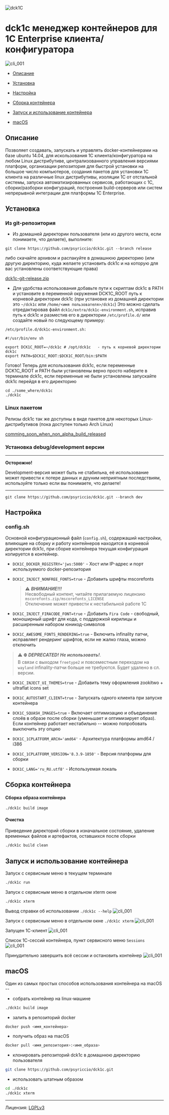 ![dck1C](./logo.png)

# dck1c менеджер контейнеров для 1C Enterprise клиента/конфигуратора

![cli_001](./screenshots/cli_00.png)

* [Описание](#Описание)

* [Установка](#Установка)

* [Настройка](#Настройка)

* [Сборка контейнера](#Сборка-контейнера)

* [Запуск и использование контейнера](#Запуск-и-использование-контейнера)

* [macOS](#macos)

## Описание

Позволяет создавать, запускать и управлять docker-контейнерами на базе ubuntu 14.04,
для искользования 1C клиента/конфигуратора на любом Linux дистрибутиве, централизованного
управления версиями платформ, организации репозитория для быстрой установки на большое число
компьютеров, создания пакетов для установки 1С клиента на различные linux дистрибутивы, изоляции 1C от отстальной системы, запуска автоматизированных сервисов,
работающих с 1C, сборки/разборки конфигураций, построения build-серверов или систем
непрерывной интеграции для платформы 1С Enterprise.

## Установка

### Из git-репозитория

* Из домашней директории пользователя (или из другого места, если понимаете, что делаете), выполните:

`git clone https://github.com/psyriccio/dck1c.git --branch release`

либо скачайте архивом и распакуйте в домашнюю директорию (или другую директорию, куда желаете установить dck1c и на которую для вас установлены соответствующие права)

[dck1c-git-release.zip](https://github.com/psyriccio/dck1c/archive/release.zip)

* Для удобства использования добавьте пути к скриптам dck1c в PATH и установите в
переменной окружения DCK1C_ROOT путь к корневой директории dck1c
(при установке из домашней директории это `~/dck1c` или `/home/<имя пользователя>/dck1c`)
Это можно сделать отредактировав файл `dck1c/extra/dck1c-environment.sh`, исправив путь к dck1c и разместив его в директории `/etc/profile.d/` или создайте новый по следующему примеру:

`/etc/profile.d/dck1c-environment.sh:`
```
#!/usr/bin/env sh

export DCK1C_ROOT=~/dck1c # /opt/dck1c   - путь к корневой директории dck1c
export PATH=$DCK1C_ROOT:$DCK1C_ROOT/bin:$PATH
```

Готово! Теперь для использования dck1c, если переменные DCK1C_ROOT и PATH были установлены верно просто наберите в терминале dck1c, если переменные не были установлены запускайте dck1c перейдя в его директорию

```
cd ./some_where/dck1c
./dck1c
```

### Linux пакетом

Релизы dck1c так же доступны в виде пакетов для некоторых Linux-дистрибутивов
(пока доступен только Arch Linux)

[comming_soon_when_non_alpha_build_released](https://github.com/psyriccio/dck1c/projects)

### Установка debug/development версии
---

__Oсторожно!__

Development-версия может быть не стабильна, её использование может привести к потере данных и друним неприятным последствиям, используйте только если вы понимаете, что делаете!

---

`git clone https://github.com/psyriccio/dck1c.git --branch dev`

## Настройка

### config.sh

Основной конфигурационный файл (`config.sh`), содержаший настройки, влияющие на сборку и работу контейнеров находится в корневой директории dck1c, при сборке контейнера текущая
конфигурация копируется в контейнер.

* `DCK1C_DOCKER_REGISTRY='jws:5000'` - Хост или IP-адрес и порт используемого docker-репозитория


* `DCK1C_INJECT_NONFREE_FONTS=true` - Добавить шрифты mscorefonts
  > :warning: ___ВНИМАНИЕ!!!___ <br>
  Несвободный контент, читайте прилагаемую лицензию `mscorefonts.zip/mscorefonts_LICENSE`
 <br>Отключение может привести к нестабильной работе 1С


* `DCK1C_INJECT_FIRACODE_FONT=true` - Добавить `Fira Code` - свободный, моноширный шрифт для кода,
с поддержкой кирилицы и расширенным набором юникод-символов


* `DCK1C_AWESOME_FONTS_RENDERING=true` - Включить infinality патчи, исправляет рендеринг шрифтов,
если не жалко глаза, можно отключить
 > :warning: :no_entry: ___DEPRECATED!___ ___Не использовать!___.<br>
 В связи с выходом `freetype2` и повсеместным переходом на `wayland` infinality-патчи больше не требуются. Будет удалено в сл. версии.


* `DCK1C_INJECT_UI_THEMES=true` - Добавить тему оформления zookitwo + ultraflat icons set


* `DCK1C_AUTOSTART_CLIENT=true` - Запускать одного клиента при запуске контейнера


* `DCK1C_SQUASH_IMAGES=true` - Включает оптимизацию и объединение слоёв в образе после сборки
(уменьшает и оптимизирует образ). Если контейнер работает нестабильно -- можно попробовать выключить эту опцию


* `DCK1C_1CPLATFORM_ARCH='amd64'` - Архитектура платформы amd64 / i386


* `DCK1C_1CPLATFORM_VERSION='8.3.9-1850'` - Версия платформы для сборки


* `DCK1C_LANG='ru_RU.utf8'` - Используемая локаль

## Сборка контейнера

#### Сборка образа контейнера

```bash
./dck1c build image
```

#### Очистка

Приведение директорий сборки в изначальное состояние, удаление временных файлов и артефактов, оставшихся после сборки

```bash
./dck1c build clean
```

## Запуск и использование контейнера

Запуск с сервисным меню в текущем терминале
```bash
./dck1c run
```

Запуск с сервисным меню в отдельном xterm окне
```bash
./dck1c xterm
```

Вывод справки об использовании `./dck1c --help`
![cli_001](./screenshots/cli_01.png)


Запуск с сервисным меню в отдельном окне `./dck1c xterm`
![cli_001](./screenshots/cli_02.png)

Запущен 1С-клиент
![cli_001](./screenshots/cli_03.png)

Список 1С-сессий контейнера, пункт сервисного меню `Sessions`
![cli_001](./screenshots/cli_04.png)

Принудительно завершить всё сессии и остановить контейнер
![cli_001](./screenshots/cli_05.png)


## macOS    

Один из самых простых способов использования контейнера на macOS --

- собрать контейнер на linux-машине
```bash
./dck1c build image
```

- залить в репозиторий docker
```bash
docker push <имя_контейнера>
```

- получить образ на macOS
```bash
docker pull <имя_репозитория>:<имя_образа>
```

- клонировать репозиторий dck1c в домашнюю директорию пользователя
```bash
git clone https://github.com/psyriccio/dck1c.git
```

- использовать штатным образом
```bash
cd ./dck1c
./dck1c xterm
```

---

Лицензия: [LGPLv3](./LICENSE.TXT)

